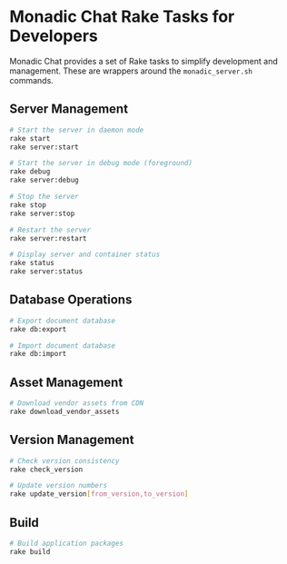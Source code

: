# Monadic Chat Rake Tasks for Developers

Monadic Chat provides a set of Rake tasks to simplify development and management. These are wrappers around the `monadic_server.sh` commands.

## Server Management

```bash
# Start the server in daemon mode
rake start
rake server:start

# Start the server in debug mode (foreground)
rake debug
rake server:debug

# Stop the server
rake stop
rake server:stop

# Restart the server
rake server:restart

# Display server and container status
rake status
rake server:status
```

## Database Operations

```bash
# Export document database
rake db:export

# Import document database
rake db:import
```

## Asset Management

```bash
# Download vendor assets from CDN
rake download_vendor_assets
```

## Version Management

```bash
# Check version consistency
rake check_version

# Update version numbers
rake update_version[from_version,to_version]
```

## Build

```bash
# Build application packages
rake build
```